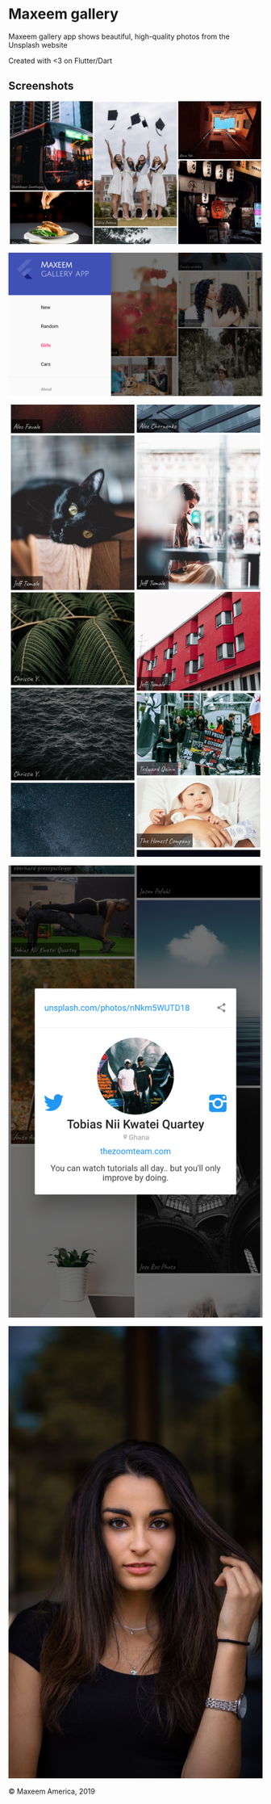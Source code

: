 # Maxeem gallery

Maxeem gallery app shows beautiful, high-quality photos from the Unsplash website

Created with <3 on Flutter/Dart

## Screenshots

![Screenshot1](screenshots/maxeem-gallery_screenshot-1.png)

![Screenshot2](screenshots/maxeem-gallery_screenshot-2.png)

![Screenshot3](screenshots/maxeem-gallery_screenshot-3.png)

![Screenshot4](screenshots/maxeem-gallery_screenshot-4.png)

![Screenshot5](screenshots/maxeem-gallery_screenshot-5.png)

© Maxeem America, 2019
